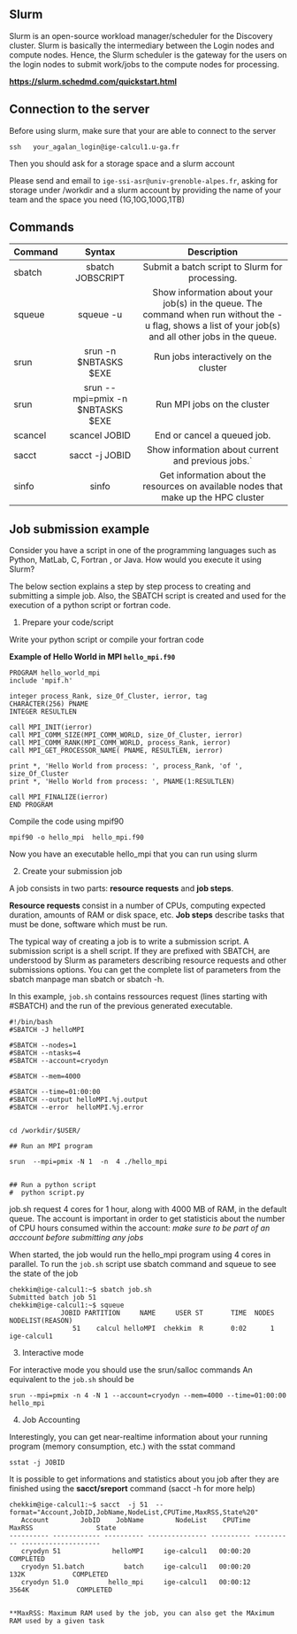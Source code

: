 ## Slurm

Slurm is an open-source workload manager/scheduler for the Discovery cluster. Slurm is basically the intermediary between the Login nodes and compute nodes. Hence, the Slurm scheduler is the gateway for the users on the login nodes to submit work/jobs to the compute nodes for processing.


__https://slurm.schedmd.com/quickstart.html__


## Connection to the server

Before using slurm, make sure that your are able to connect to the server

```
ssh   your_agalan_login@ige-calcul1.u-ga.fr
```

Then you should ask for a storage space and a slurm account

Please send and email to `ige-ssi-asr@univ-grenoble-alpes.fr`, asking for storage under /workdir and a slurm account by providing the name of your team and the space you need (1G,10G,100G,1TB)

## Commands


| Command  | Syntax | Description |
| ------------- |:-------------:|:-------------:|
|    sbatch   |sbatch JOBSCRIPT      |Submit a batch script to Slurm for processing.      |
|    squeue  | squeue -u      |Show information about your job(s) in the queue. The command when run without the -u flag, shows a list of your job(s) and all other jobs in the queue.      |
| srun       | srun  -n $NBTASKS $EXE    |  Run jobs interactively  on the cluster    |
| srun       | srun  --mpi=pmix -n $NBTASKS $EXE    |  Run MPI jobs on the cluster    |
| scancel       |  scancel JOBID    | End or cancel a queued job.     |
| sacct       |  sacct -j JOBID     | Show information about current and previous jobs.`      |
| sinfo      |  sinfo    | Get information about the resources on available nodes that make up the HPC cluster      |


## Job submission example 

Consider you have a script in one of the programming languages such as Python, MatLab, C, Fortran , or Java. How would you execute it using Slurm?

The below section explains a step by step process to creating and submitting a simple job. Also, the SBATCH script is created and used for the execution of a python script or fortran code.

1. Prepare your code/script

Write your python script or compile your fortran code 

**Example of Hello World in MPI `hello_mpi.f90`**

```
PROGRAM hello_world_mpi
include 'mpif.h'

integer process_Rank, size_Of_Cluster, ierror, tag
CHARACTER(256) PNAME
INTEGER RESULTLEN

call MPI_INIT(ierror)
call MPI_COMM_SIZE(MPI_COMM_WORLD, size_Of_Cluster, ierror)
call MPI_COMM_RANK(MPI_COMM_WORLD, process_Rank, ierror)
call MPI_GET_PROCESSOR_NAME( PNAME, RESULTLEN, ierror)

print *, 'Hello World from process: ', process_Rank, 'of ', size_Of_Cluster
print *, 'Hello World from process: ', PNAME(1:RESULTLEN)

call MPI_FINALIZE(ierror)
END PROGRAM
```

Compile the code using mpif90
```
mpif90 -o hello_mpi  hello_mpi.f90
```
Now you have an executable hello_mpi that you can run using slurm

2. Create your submission job

A job consists in two parts: **resource requests** and **job steps**.

**Resource requests** consist in a number of CPUs, computing expected duration, amounts of RAM or disk space, etc.
**Job steps** describe tasks that must be done, software which must be run.

The typical way of creating a job is to write a submission script. A submission script is a shell script. If they are prefixed with SBATCH, are understood by Slurm as parameters describing resource requests and other submissions options. You can get the complete list of parameters from the sbatch manpage man sbatch or sbatch -h.

In this example, `job.sh` contains ressources request (lines starting with #SBATCH) and the run of the previous generated executable.

```
#!/bin/bash
#SBATCH -J helloMPI 

#SBATCH --nodes=1
#SBATCH --ntasks=4
#SBATCH --account=cryodyn

#SBATCH --mem=4000

#SBATCH --time=01:00:00
#SBATCH --output helloMPI.%j.output
#SBATCH --error  helloMPI.%j.error


cd /workdir/$USER/

## Run an MPI program

srun  --mpi=pmix -N 1  -n  4 ./hello_mpi


## Run a python script 
#  python script.py

```

job.sh request 4 cores for 1 hour, along with 4000 MB of RAM, in the default queue. 
The account is important in order to get statisticis about the number of CPU hours consumed within the account:
_make sure to be part of an acccount before submitting any jobs_

When started, the job would run the hello_mpi program using 4 cores in parallel. 
To run the `job.sh` script use sbatch command and squeue to see the state of the job

```
chekkim@ige-calcul1:~$ sbatch job.sh
Submitted batch job 51
chekkim@ige-calcul1:~$ squeue
             JOBID PARTITION     NAME     USER ST       TIME  NODES NODELIST(REASON)
                51    calcul helloMPI  chekkim  R       0:02      1 ige-calcul1
```
3. Interactive mode


For interactive mode  you should use the srun/salloc commands 
An equivalent to the `job.sh` should be
```
srun --mpi=pmix -n 4 -N 1 --account=cryodyn --mem=4000 --time=01:00:00 hello_mpi
```

4. Job Accounting 

Interestingly, you can get near-realtime information about your running program (memory consumption, etc.) with the sstat command

```
sstat -j JOBID
```

It is possible to get informations and statistics  about you job after they are finished using the **sacct/sreport** command (sacct -h for more help)

```
chekkim@ige-calcul1:~$ sacct  -j 51  --format="Account,JobID,JobName,NodeList,CPUTime,MaxRSS,State%20"
   Account        JobID    JobName        NodeList    CPUTime     MaxRSS                State
---------- ------------ ---------- --------------- ---------- ---------- --------------------
   cryodyn 51             helloMPI     ige-calcul1   00:00:20                       COMPLETED
   cryodyn 51.batch          batch     ige-calcul1   00:00:20       132K            COMPLETED
   cryodyn 51.0          hello_mpi     ige-calcul1   00:00:12      3564K            COMPLETED


**MaxRSS: Maximum RAM used by the job, you can also get the MAximum RAM used by a given task
```
